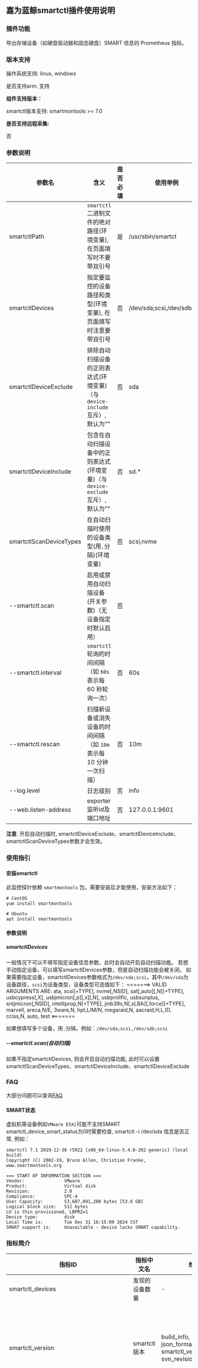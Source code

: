 ## 嘉为蓝鲸smartctl插件使用说明

### 插件功能
导出存储设备（如硬盘驱动器和固态硬盘）SMART 信息的 Prometheus 指标。

### 版本支持

操作系统支持: linux, windows

是否支持arm: 支持

**组件支持版本：**

smartctl版本支持: smartmontools >= 7.0

**是否支持远程采集:**

否

### 参数说明

| **参数名**                 | **含义**                                               | **是否必填** | **使用举例**                    |
|-------------------------|------------------------------------------------------|----------|-----------------------------|
| smartctlPath            | `smartctl` 二进制文件的绝对路径(环境变量), 在页面填写时不要带双引号            | 是        | /usr/sbin/smartct           |
| smartctlDevices         | 指定要监控的设备路径和类型(环境变量), 在页面填写时注意要带双引号                   | 否        | /dev/sda;scsi,/dev/sdb;scsi |
| smartctlDeviceExclude   | 排除自动扫描设备的正则表达式(环境变量)（与 `device-include` 互斥）, 默认为""   | 否        | sda                         |
| smartctlDeviceInclude   | 包含在自动扫描设备中的正则表达式(环境变量)（与 `device-exclude` 互斥）, 默认为"" | 否        | sd.*                        |
| smartctlScanDeviceTypes | 在自动扫描时使用的设备类型(用`,`分隔)(环境变量)                          | 否        | scsi,nvme                   |
| --smartctl.scan         | 启用或禁用自动扫描设备(开关参数)（无设备指定时默认启用）                        | 否        |                             |
| --smartctl.interval     | `smartctl` 轮询的时间间隔（如 `60s` 表示每 60 秒轮询一次）             | 否        | 60s                         |
| --smartctl.rescan       | 扫描新设备或消失设备的时间间隔（如 `10m` 表示每 10 分钟一次扫描）               | 否        | 10m                         |
| --log.level             | 日志级别                                                 | 否        | info                        |
| --web.listen-address    | exporter监听id及端口地址                                    | 否        | 127.0.0.1:9601              |

**注意**: 开启自动扫描时, smartctlDeviceExclude、smartctlDeviceInclude、smartctlScanDeviceTypes参数才会生效。  

### 使用指引

#### 安装smartctl

此监控探针依赖 `smartmontools` 包，需要安装后才能使用，安装方法如下：

```shell
# CentOS
yum install smartmontools

# Ubuntu
apt install smartmontools  
```

#### 参数说明

##### smartctlDevices
一般情况下可以不填写指定设备信息参数，此时会自动开启自动扫描功能。
若想手动指定设备，可以填写smartctlDevices参数，但是自动扫描功能会被关闭。
如果需要指定设备，smartctlDevices参数格式为`/dev/sda;scsi`，其中`/dev/sda`为设备路径，`scsi`为设备类型，设备类型可选值如下：
=======> VALID ARGUMENTS ARE: ata, scsi[+TYPE], nvme[,NSID], sat[,auto][,N][+TYPE], usbcypress[,X], usbjmicron[,p][,x][,N], usbprolific, usbsunplus, sntjmicron[,NSID], intelliprop,N[+TYPE], jmb39x,N[,sLBA][,force][+TYPE], marvell, areca,N/E, 3ware,N, hpt,L/M/N, megaraid,N, aacraid,H,L,ID, cciss,N, auto, test <=======   

如果想填写多个设备，用`,`分隔，例如：`/dev/sda;scsi,/dev/sdb;scsi`

##### --smartctl.scan(自动扫描)
如果不指定smartctlDevices, 则会开启自动扫描功能, 此时可以设置smartctlScanDeviceTypes、smartctlDeviceInclude、smartctlDeviceExclude

### FAQ
大部分问题可以查询[FAQ](https://www.smartmontools.org/wiki/FAQ#DosmartctlandsmartdrunonavirtualmachineguestOS)      

#### SMART状态
虚拟机等设备例如`VMware ESXi`可能不支持SMART  
smartctl_device_smart_status为0时需要检查,  smartctl -i /dev/sda 信息是否正常, 例如：   
```shell
smartctl 7.1 2019-12-30 r5022 [x86_64-linux-5.4.0-202-generic] (local build)
Copyright (C) 2002-19, Bruce Allen, Christian Franke, www.smartmontools.org

=== START OF INFORMATION SECTION ===
Vendor:               VMware
Product:              Virtual disk
Revision:             2.0
Compliance:           SPC-4
User Capacity:        53,687,091,200 bytes [53.6 GB]
Logical block size:   512 bytes
LU is thin provisioned, LBPRZ=1
Device type:          disk
Local Time is:        Tue Dec 31 16:15:09 2024 CST
SMART support is:     Unavailable - device lacks SMART capability.
```



### 指标简介
| **指标ID**                                  | **指标中文名**    | **维度ID**                                                                                                                                                                                                          | **维度含义**                                                                                                | **单位**  | **指标类型** |
|-------------------------------------------|--------------|-------------------------------------------------------------------------------------------------------------------------------------------------------------------------------------------------------------------|---------------------------------------------------------------------------------------------------------|---------|----------|
| smartctl_devices                          | 发现的设备数量      | -                                                                                                                                                                                                                 | -                                                                                                       | -       | gauge    |
| smartctl_version                          | smartctl版本   | build_info, json_format_version, smartctl_version, svn_revision                                                                                                                                                   | 构建版本信息, JSON格式的版本, 当前smartctl工具版本号, SVN修订版号                                                             | -       | gauge    |
| smartctl_device                           | 设备信息         | ata_additional_product_id, ata_version, device, firmware_version, form_factor, interface, model_family, model_name, protocol, sata_version, scsi_product, scsi_revision, scsi_vendor, scsi_version, serial_number | ATA附加产品ID, ATA版本, 设备标识符, 固件版本, 形态规格, 接口, 型号家族, 型号名称, 协议, SATA版本, SCSI产品, SCSI 修订版, SCSI供应商, SCSI版本, 序列号 | -       | gauge    |
| smartctl_device_attribute                 | 设备属性         | attribute_flags_long, attribute_flags_short, attribute_id, attribute_name, attribute_value_type, device                                                                                                           | 长格式属性标志, 短格式属性标志, 属性ID, 属性名称, 属性值类型, 设备标识符                                                              | -       | gauge    |
| smartctl_device_rotation_rate             | 设备旋转速率       | device                                                                                                                                                                                                            | 设备标识符                                                                                                   | rpm     | gauge    |
| smartctl_device_interface_speed           | 设备接口速度       | speed_type, device                                                                                                                                                                                                | 速度类型, 设备标识符                                                                                             | -       | gauge    |
| smartctl_device_available_spare           | 设备可用备用容量百分比  | device                                                                                                                                                                                                            | 设备标识符                                                                                                   | percent | counter  |
| smartctl_device_available_spare_threshold | 设备可用备用容量阈值   | device                                                                                                                                                                                                            | 设备标识符                                                                                                   | percent | counter  |
| smartctl_device_block_size                | 设备块大小        | blocks_type, device                                                                                                                                                                                               | 块类型, 设备标识符                                                                                              | bytes   | gauge    |
| smartctl_device_capacity_blocks           | 设备块容量        | device                                                                                                                                                                                                            | 设备标识符                                                                                                   | -       | gauge    |
| smartctl_device_capacity_bytes            | 设备字节容量       | device                                                                                                                                                                                                            | 设备标识符                                                                                                   | bytes   | gauge    |
| smartctl_device_bytes_read                | 设备已读取字节数     | device                                                                                                                                                                                                            | 设备标识符                                                                                                   | bytes   | counter  |
| smartctl_device_bytes_written             | 设备已写入字节数     | device                                                                                                                                                                                                            | 设备标识符                                                                                                   | bytes   | counter  |
| smartctl_device_power_cycle_count         | 设备通电循环次数     | device                                                                                                                                                                                                            | 设备标识符                                                                                                   | -       | counter  |
| smartctl_device_power_on_seconds          | 设备已通电时间      | device                                                                                                                                                                                                            | 设备标识符                                                                                                   | s       | counter  |
| smartctl_device_critical_warning          | 设备严重警告       | device                                                                                                                                                                                                            | 设备标识符                                                                                                   | -       | counter  |
| smartctl_device_media_errors              | 设备介质错误数      | device                                                                                                                                                                                                            | 设备标识符                                                                                                   | -       | counter  |
| smartctl_device_num_err_log_entries       | 错误日志条目数      | device                                                                                                                                                                                                            | 设备标识符                                                                                                   | -       | counter  |
| smartctl_device_smart_status              | SMART状态      | device                                                                                                                                                                                                            | 设备标识符                                                                                                   | -       | gauge    |
| smartctl_device_smartctl_exit_status      | smartctl退出状态 | device                                                                                                                                                                                                            | 设备标识符                                                                                                   | -       | gauge    |
| smartctl_device_temperature               | 设备温度         | device, temperature_type                                                                                                                                                                                          | 设备标识符, 温度类型                                                                                             | celsius | gauge    |

### 版本日志

#### weops_smartctl_exporter 1.13.0

- weops调整


添加“小嘉”微信即可获取smartctl监控指标最佳实践礼包，其他更多问题欢迎咨询

<img src="https://wedoc.canway.net/imgs/img/小嘉.jpg" width="50%" height="50%">


